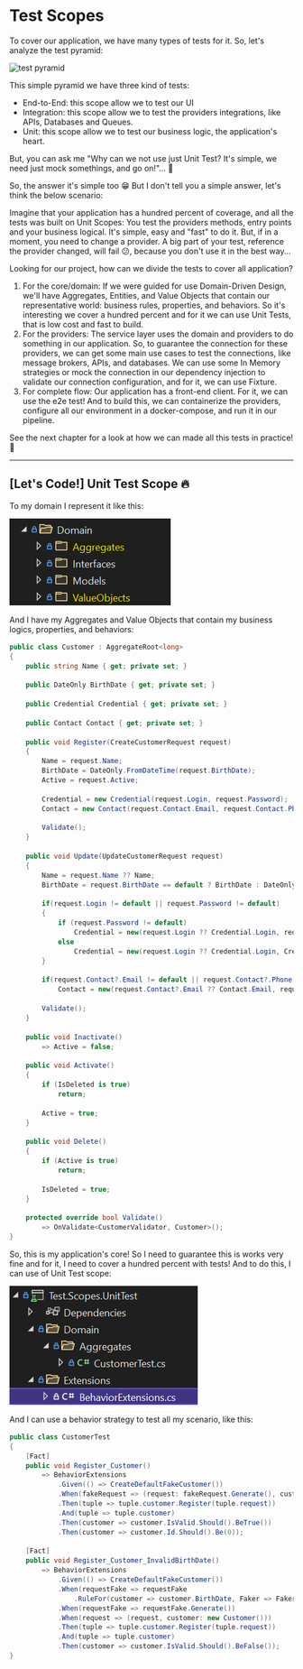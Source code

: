 # Test Scopes

To cover our application, we have many types of tests for it. So, let's analyze the test pyramid:

![test pyramid](https://res.cloudinary.com/practicaldev/image/fetch/s--dcM0135C--/c_limit%2Cf_auto%2Cfl_progressive%2Cq_auto%2Cw_880/https://dev-to-uploads.s3.amazonaws.com/i/ealtg2m79jiaur0ryb3v.png)

This simple pyramid we have three kind of tests:

* End-to-End: this scope allow we to test our UI
* Integration: this scope allow we to test the providers integrations, like APIs, Databases and Queues.
* Unit: this scope allow we to test our business logic, the application's heart.

But, you can ask me "Why can we not use just Unit Test? It's simple, we need just mock somethings, and go on!"... 🤔

So, the answer it's simple too 😁 But I don't tell you a simple answer, let's think the below scenario:

Imagine that your application has a hundred percent of coverage, and all the tests was built on Unit Scopes: You test the providers methods, entry points and your business logical. It's simple, easy and "fast" to do it. But, if in a moment, you need to change a provider. A big part of your test, reference the provider changed, will fail 😕, because you don't use it in the best way...

Looking for our project, how can we divide the tests to cover all application?

1. For the core/domain: 
	If we were guided for use Domain-Driven Design, we'll have Aggregates, Entities, and Value Objects that contain our representative world: business rules, properties, and behaviors. So it's interesting we cover a hundred percent and for it we can use Unit Tests, that is low cost and fast to build.
2. For the providers:
	The service layer uses the domain and providers to do something in our application. So, to guarantee the connection for these providers, we can get some main use cases to test the connections, like message brokers, APIs, and databases. We can use some In Memory strategies or mock the connection in our dependency injection to validate our connection configuration, and for it, we can use Fixture.
3. For complete flow:
	Our application has a front-end client. For it, we can use the e2e test! And to build this, we can containerize the providers, configure all our environment in a docker-compose, and run it in our pipeline.

See the next chapter for a look at how we can made all this tests in practice! 👀

---

## [Let's Code!] Unit Test Scope 🔥
To my domain I represent it like this:

![domain_layer](/imgs/domain_layer.png)

And I have my Aggregates and Value Objects that contain my business logics, properties, and behaviors:

```csharp
public class Customer : AggregateRoot<long>
{
    public string Name { get; private set; }

    public DateOnly BirthDate { get; private set; }

    public Credential Credential { get; private set; }

    public Contact Contact { get; private set; }

    public void Register(CreateCustomerRequest request)
    {
        Name = request.Name;
        BirthDate = DateOnly.FromDateTime(request.BirthDate);
        Active = request.Active;

        Credential = new Credential(request.Login, request.Password);
        Contact = new Contact(request.Contact.Email, request.Contact.Phone);
        
        Validate();
    }

    public void Update(UpdateCustomerRequest request)
    {
        Name = request.Name ?? Name;
        BirthDate = request.BirthDate == default ? BirthDate : DateOnly.FromDateTime(request.BirthDate ?? default);

        if(request.Login != default || request.Password != default)
        {
            if (request.Password != default)
                Credential = new(request.Login ?? Credential.Login, request.Password);
            else
                Credential = new(request.Login ?? Credential.Login, Credential.Password);
        }

        if(request.Contact?.Email != default || request.Contact?.Phone != default)
            Contact = new(request.Contact?.Email ?? Contact.Email, request.Contact?.Phone ?? Contact.Phone);

        Validate();
    }

    public void Inactivate()
        => Active = false;

    public void Activate()
    {
        if (IsDeleted is true)
            return;

        Active = true;
    }

    public void Delete()
    {
        if (Active is true)
            return;

        IsDeleted = true;
    }

    protected override bool Validate()
        => OnValidate<CustomerValidator, Customer>();
}
```

So, this is my application's core! So I need to guarantee this is works very fine and for it, I need to cover a hundred percent with tests! And to do this, I can use of Unit Test scope:

![unit_test_project](/imgs//unit_test_project.png)

And I can use a behavior strategy to test all my scenario, like this:

```csharp
public class CustomerTest
{
	[Fact]
	public void Register_Customer()
		=> BehaviorExtensions
			.Given(() => CreateDefaultFakeCustomer())
			.When(fakeRequest => (request: fakeRequest.Generate(), customer: new Customer()))
			.Then(tuple => tuple.customer.Register(tuple.request))
			.And(tuple => tuple.customer)
			.Then(customer => customer.IsValid.Should().BeTrue())
			.Then(customer => customer.Id.Should().Be(0));

	[Fact]
	public void Register_Customer_InvalidBirthDate()
		=> BehaviorExtensions
			.Given(() => CreateDefaultFakeCustomer())
			.When(requestFake => requestFake
				.RuleFor(customer => customer.BirthDate, Faker => Faker.Date.Recent()))
			.When(requestFake => requestFake.Generate())
			.When(request => (request, customer: new Customer()))
			.Then(tuple => tuple.customer.Register(tuple.request))
			.And(tuple => tuple.customer)
			.Then(customer => customer.IsValid.Should().BeFalse());
}
```
